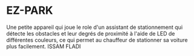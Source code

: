 # EZ-PARK

Une petite appareil qui joue le role d'un assistant de stationnement qui détecte les obstacles et leur degrés de proximité  à l'aide de LED de différentes couleurs, ce qui permet au chauffeur de stationner sa voiture plus facilement. 
ISSAM FLADI
